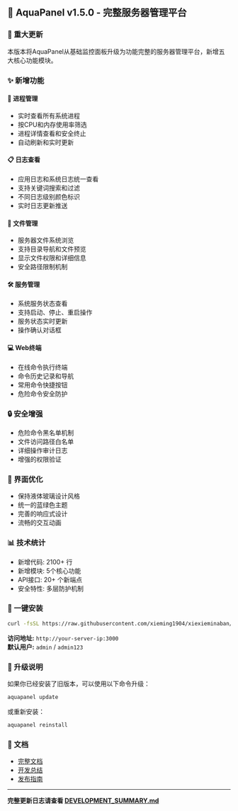 ## 🎉 AquaPanel v1.5.0 - 完整服务器管理平台

### 🚀 重大更新

本版本将AquaPanel从基础监控面板升级为功能完整的服务器管理平台，新增五大核心功能模块。

### ✨ 新增功能

#### 🔧 进程管理
- 实时查看所有系统进程
- 按CPU和内存使用率筛选
- 进程详情查看和安全终止
- 自动刷新和实时更新

#### 📋 日志查看
- 应用日志和系统日志统一查看
- 支持关键词搜索和过滤
- 不同日志级别颜色标识
- 实时日志更新推送

#### 📁 文件管理
- 服务器文件系统浏览
- 支持目录导航和文件预览
- 显示文件权限和详细信息
- 安全路径限制机制

#### 🛠️ 服务管理
- 系统服务状态查看
- 支持启动、停止、重启操作
- 服务状态实时更新
- 操作确认对话框

#### 💻 Web终端
- 在线命令执行终端
- 命令历史记录和导航
- 常用命令快捷按钮
- 危险命令安全防护

### 🔒 安全增强

- 危险命令黑名单机制
- 文件访问路径白名单
- 详细操作审计日志
- 增强的权限验证

### 🎨 界面优化

- 保持液体玻璃设计风格
- 统一的蓝绿色主题
- 完善的响应式设计
- 流畅的交互动画

### 📊 技术统计

- 新增代码: 2100+ 行
- 新增模块: 5个核心功能
- API接口: 20+ 个新端点
- 安全特性: 多层防护机制

### 🚀 一键安装

```bash
curl -fsSL https://raw.githubusercontent.com/xieming1904/xiexieminaban/main/install.sh | sudo bash
```

**访问地址:** `http://your-server-ip:3000`  
**默认用户:** `admin` / `admin123`

### 📝 升级说明

如果你已经安装了旧版本，可以使用以下命令升级：

```bash
aquapanel update
```

或重新安装：

```bash
aquapanel reinstall
```

### 📖 文档

- [完整文档](README.md)
- [开发总结](DEVELOPMENT_SUMMARY.md)
- [发布指南](RELEASE_GUIDE.md)

---

**完整更新日志请查看 [DEVELOPMENT_SUMMARY.md](DEVELOPMENT_SUMMARY.md)**